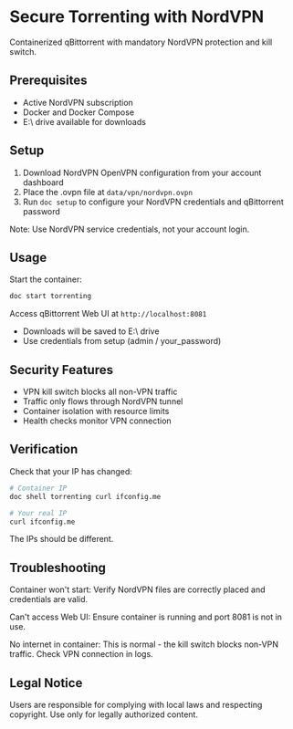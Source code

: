 # Secure Torrenting with NordVPN

Containerized qBittorrent with mandatory NordVPN protection and kill switch.

## Prerequisites

- Active NordVPN subscription
- Docker and Docker Compose
- E:\ drive available for downloads

## Setup

1. Download NordVPN OpenVPN configuration from your account dashboard
2. Place the .ovpn file at `data/vpn/nordvpn.ovpn`
3. Run `doc setup` to configure your NordVPN credentials and qBittorrent password

Note: Use NordVPN service credentials, not your account login.

## Usage

Start the container:
```bash
doc start torrenting
```

Access qBittorrent Web UI at `http://localhost:8081`
- Downloads will be saved to E:\ drive
- Use credentials from setup (admin / your_password)

## Security Features

- VPN kill switch blocks all non-VPN traffic
- Traffic only flows through NordVPN tunnel
- Container isolation with resource limits
- Health checks monitor VPN connection

## Verification

Check that your IP has changed:
```bash
# Container IP
doc shell torrenting curl ifconfig.me

# Your real IP
curl ifconfig.me
```

The IPs should be different.

## Troubleshooting

Container won't start: Verify NordVPN files are correctly placed and credentials are valid.

Can't access Web UI: Ensure container is running and port 8081 is not in use.

No internet in container: This is normal - the kill switch blocks non-VPN traffic. Check VPN connection in logs.

## Legal Notice

Users are responsible for complying with local laws and respecting copyright. Use only for legally authorized content.